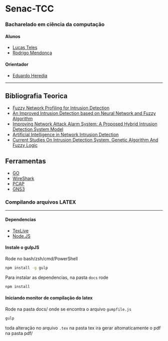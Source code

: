 # Senac-TCC 
### Bacharelado em ciência da computação

#### Alunos
 - [Lucas Teles](https://github.com/lucasteles)
 - [Rodrigo Mendonça](https://github.com/rodrigo-mendonca)

#### Orientador
 - [Eduardo Heredia](https://github.com/eheredia2511)

-----------

## Bibliografia Teorica
- [Fuzzy Network Profiling for Intrusion Detection](http://home.engineering.iastate.edu/~julied/publications/NAFIPSpaper2000.pdf)
- [An Improved Intrusion Detection based on Neural Network and Fuzzy Algorithm](http://ojs.academypublisher.com/index.php/jnw/article/download/jnw090512741280/9265)
- [Improving Network Attack Alarm System: A Proposed Hybrid Intrusion Detection System Model](http://www.computerscijournal.org/download/1613)
- [Artificial Intelligence in Network Intrusion Detection](http://www.fer.unizg.hr/_download/repository/KDI,_Miroslav_Stampar.pdf)
- [Current Studies On Intrusion Detection System, Genetic Algorithm And Fuzzy Logic](http://arxiv.org/ftp/arxiv/papers/1304/1304.3535.pdf)

## Ferramentas
- [GO](http://arxiv.org/ftp/arxiv/papers/1304/1304.3535.pdf)
- [WireShark](https://www.wireshark.org/)
- [PCAP](https://godoc.org/code.google.com/p/gopacket/pcap) 
- [GNS3](http://www.gns3.com/)
 

### Compilando arquivos LATEX
----------------------------
#### Dependencias
 - [TexLive](https://www.tug.org/texlive/)
 - [Node.JS](https://nodejs.org/)

#### Instale o gulpJS 
Rode no bash/zsh/cmd/PowerShell
```sh
npm install -g gulp
```

Para instalar as dependencias, na pasta `docs` rode
```sh
npm install
```

#### Iniciando monitor de compilação do latex
Rode na pasta docs/ onde se encontra o arquivo `gumpfile.js`

```sh
gulp
```

toda alteração no arquivo `.tex` na pasta tex ira gerar altomaticamente o pdf na pasta pdf/

